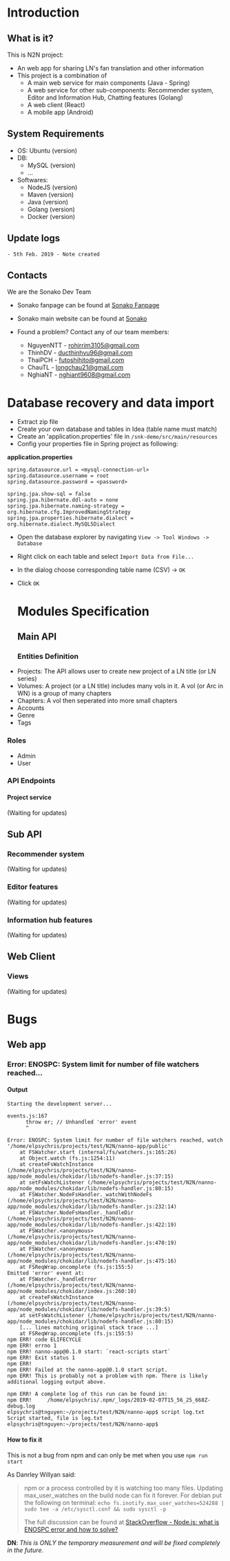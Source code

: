 # Introduction

## What is it?

This is N2N project:

- An web app for sharing LN's fan translation and other information
- This project is a combination of
  * A main web service for main components (Java - Spring)
  * A web service for other sub-components: Recommender system, Editor and Information Hub, Chatting features (Golang)
  * A web client (React)
  * A mobile app (Android)

## System Requirements

- OS: Ubuntu (version)
- DB: 
  - MySQL (version)
  - ...
- Softwares:
  - NodeJS (version)
  - Maven (version)
  - Java (version)
  - Golang (version)
  - Docker (version)

## Update logs

```
- 5th Feb. 2019 - Note created
```

## Contacts

We are the Sonako Dev Team

* Sonako fanpage can be found at [Sonako Fanpage](https://www.facebook.com/SonakoWiki/)

* Sonako main website can be found at [Sonako](https://sonako.fandom.com/wiki/Sonako_Light_Novel)

* Found a problem? Contact any of our team members:
  
  * NguyenNTT - rohirrim3105@gmail.com
  * ThinhDV - ducthinhvu96@gmail.com
  * ThaiPCH - futoshihito@gmail.com
  * ChauTL - longchau21@gmail.com
  * NghiaNT - nghiant9608@gmail.com

# Database recovery and data import

- Extract zip file
- Create your own database and tables in Idea (table name must match)
- Create an 'application.properties' file in `/snk-demo/src/main/resources`
- Config your properties file in Spring project as following:

**application.properties**

```
spring.datasource.url = <mysql-connection-url>
spring.datasource.username = root
spring.datasource.password = <password>

spring.jpa.show-sql = false
spring.jpa.hibernate.ddl-auto = none
spring.jpa.hibernate.naming-strategy = org.hibernate.cfg.ImprovedNamingStrategy
spring.jpa.properties.hibernate.dialect = org.hibernate.dialect.MySQL5Dialect
```

- Open the database explorer by navigating `View -> Tool Windows -> Database`
- Right click on each table and select `Import Data from File...`
- In the dialog choose corresponding table name (CSV) -> `OK`
- Click `OK`
  
  # Modules Specification
  
  ## Main API
  
  ### Entities Definition
* Projects: The API allows user to create new project of a LN title (or LN series)
* Volumes: A project (or a LN title) includes many vols in it. A vol (or Arc in WN) is a group of many chapters
* Chapters: A vol then seperated into more small chapters
* Accounts
* Genre
* Tags

### Roles

* Admin
* User

### API Endpoints

#### Project service

(Waiting for updates)

## Sub API

### Recommender system

(Waiting for updates)

### Editor features

(Waiting for updates)

### Information hub features

(Waiting for updates)

## Web Client

### Views

(Waiting for updates)

# Bugs

## Web app

### Error: ENOSPC: System limit for number of file watchers reached...

#### Output

```
Starting the development server...

events.js:167
      throw er; // Unhandled 'error' event
      ^

Error: ENOSPC: System limit for number of file watchers reached, watch '/home/elpsychris/projects/test/N2N/nanno-app/public'
    at FSWatcher.start (internal/fs/watchers.js:165:26)
    at Object.watch (fs.js:1254:11)
    at createFsWatchInstance (/home/elpsychris/projects/test/N2N/nanno-app/node_modules/chokidar/lib/nodefs-handler.js:37:15)
    at setFsWatchListener (/home/elpsychris/projects/test/N2N/nanno-app/node_modules/chokidar/lib/nodefs-handler.js:80:15)
    at FSWatcher.NodeFsHandler._watchWithNodeFs (/home/elpsychris/projects/test/N2N/nanno-app/node_modules/chokidar/lib/nodefs-handler.js:232:14)
    at FSWatcher.NodeFsHandler._handleDir (/home/elpsychris/projects/test/N2N/nanno-app/node_modules/chokidar/lib/nodefs-handler.js:422:19)
    at FSWatcher.<anonymous> (/home/elpsychris/projects/test/N2N/nanno-app/node_modules/chokidar/lib/nodefs-handler.js:470:19)
    at FSWatcher.<anonymous> (/home/elpsychris/projects/test/N2N/nanno-app/node_modules/chokidar/lib/nodefs-handler.js:475:16)
    at FSReqWrap.oncomplete (fs.js:155:5)
Emitted 'error' event at:
    at FSWatcher._handleError (/home/elpsychris/projects/test/N2N/nanno-app/node_modules/chokidar/index.js:260:10)
    at createFsWatchInstance (/home/elpsychris/projects/test/N2N/nanno-app/node_modules/chokidar/lib/nodefs-handler.js:39:5)
    at setFsWatchListener (/home/elpsychris/projects/test/N2N/nanno-app/node_modules/chokidar/lib/nodefs-handler.js:80:15)
    [... lines matching original stack trace ...]
    at FSReqWrap.oncomplete (fs.js:155:5)
npm ERR! code ELIFECYCLE
npm ERR! errno 1
npm ERR! nanno-app@0.1.0 start: `react-scripts start`
npm ERR! Exit status 1
npm ERR!
npm ERR! Failed at the nanno-app@0.1.0 start script.
npm ERR! This is probably not a problem with npm. There is likely additional logging output above.

npm ERR! A complete log of this run can be found in:
npm ERR!     /home/elpsychris/.npm/_logs/2019-02-07T15_56_25_668Z-debug.log
elpsychris@tnguyen:~/projects/test/N2N/nanno-app$ script log.txt
Script started, file is log.txt
elpsychris@tnguyen:~/projects/test/N2N/nanno-app$
```

#### How to fix it

This is not a bug from npm and can only be met when you use `npm run start`

As Danrley Willyan said:

> npm or a process controlled by it is watching too many files. Updating max_user_watches on the build node can fix it forever. For debian put the following on terminal:
> `echo fs.inotify.max_user_watches=524288 | sudo tee -a /etc/sysctl.conf && sudo sysctl -p`
> 
> The full discussion can be found at [StackOverflow - Node.js: what is ENOSPC error and how to solve?](https://stackoverflow.com/a/53221475/6356411)

**DN**: *This is ONLY the temporary measurement and will be fixed completely in the future.*
